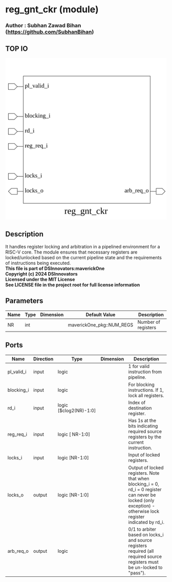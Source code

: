 # reg_gnt_ckr (module)

### Author : Subhan Zawad Bihan (https://github.com/SubhanBihan)

## TOP IO
<img src="./reg_gnt_ckr_top.svg">

## Description

It handles register locking and arbitration in a pipelined environment for a RISC-V core. The module
ensures that necessary registers are locked/unlocked based on the current pipeline state and the
requirements of instructions being executed.
<br>**This file is part of DSInnovators:maverickOne**
<br>**Copyright (c) 2024 DSInnovators**
<br>**Licensed under the MIT License**
<br>**See LICENSE file in the project root for full license information**

## Parameters
|Name|Type|Dimension|Default Value|Description|
|-|-|-|-|-|
|NR|int||maverickOne_pkg::NUM_REGS|Number of registers|

## Ports
|Name|Direction|Type|Dimension|Description|
|-|-|-|-|-|
|pl_valid_i|input|logic|| 1 for valid instruction from pipeline.|
|blocking_i|input|logic|| For blocking instructions. If 1, lock all registers.|
|rd_i|input|logic [$clog2(NR)-1:0]|| Index of destination register.|
|reg_req_i|input|logic [ NR-1:0]|| Has 1s at the bits indicating required source registers by the current instruction.|
|locks_i|input|logic [NR-1:0]|| Input of locked registers.|
|locks_o|output|logic [NR-1:0]|| Output of locked registers. Note that when blocking_i = 0, rd_i = 0 register can never be locked (only exception) - otherwise lock register indicated by rd_i.|
|arb_req_o|output|logic|| 0/1 to arbiter based on locks_i and source registers required (all required source registers must be un-locked to "pass").|
